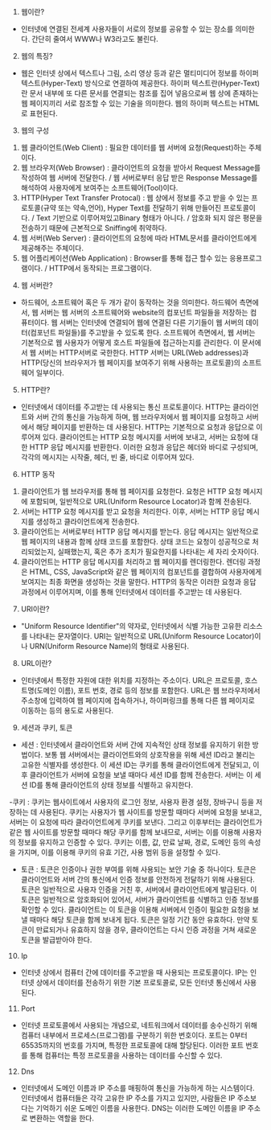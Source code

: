 1. 웹이란?

- 인터넷에 연결된 전세계 사용자들이 서로의 정보를 공유할 수 있는 장소를 의미한다. 간단히 줄여서 WWW나 W3라고도 불린다.

2. 웹의 특징?

- 웹은 인터넷 상에서 텍스트나 그림, 소리 영상 등과 같은 멀티미디어 정보를 하이퍼 텍스트(Hyper-Text) 방식으로 연결하여 제공한다. 하이퍼 텍스트란(Hyper-Text)란 문서 내부에 또 다른 문서를 연결되는 참조를 집어 넣음으로써 웹 상에 존재하는 웹 페이지끼리 서로 참조할 수 있는 기술을 의미한다. 웹의 하이퍼 텍스트는 HTML로 표현된다.

3. 웹의 구성

1) 웹 클라이언트(Web Client) : 필요한 데이터를 웹 서버에 요청(Request)하는 주체이다.
2) 웹 브라우저(Web Browser) : 클라이언트의 요청을 받아서 Request Message를 작성하여 웹 서버에 전달한다. / 웹 서버로부터 응답 받은 Response Message를 해석하여 사용자에게 보여주는 소프트웨어(Tool)이다.
3) HTTP(Hyper Text Transfer Protocal) : 웹 상에서 정보를 주고 받을 수 있는 프로토콜(규약 또는 약속,언어), Hyper Text를 전달하기 위해 만들어진 프로토콜이다. / Text 기반으로 이루어져있고Binary 형태가 아니다. / 암호화 되지 않은 평문을 전송하기 때문에 근본적으로 Sniffing에 취약하다.
4) 웹 서버(Web Server) : 클라이언트의 요청에 따라 HTML문서를 클라이언트에게 제공해주는 주체이다.
5) 웹 어플리케이션(Web Application) : Browser를 통해 접근 할수 있는 응용프로그램이다. / HTTP에서 동작되는 프로그램이다.

4. 웹 서버란?

- 하드웨어, 소프트웨어 혹은 두 개가 같이 동작하는 것을 의미한다.
  하드웨어 측면에서, 웹 서버는 웹 서버의 소프트웨어와 website의 컴포넌트 파일들을 저장하는 컴퓨터이다. 웹 서버는 인터넷에 연결되어 웹에 연결된 다른 기기들이 웹 서버의 데이터(컴포넌트 파일들)를 주고받을 수 있도록 한다.
  소프트웨어 측면에서, 웹 서버는 기본적으로 웹 사용자가 어떻게 호스트 파일들에 접근하는지를 관리한다. 이 문서에서 웹 서버는 HTTP서버로 국한한다. HTTP 서버는 URL(Web addresses)과 HTTP(당신의 브라우저가 웹 페이지를 보여주기 위해 사용하는 프로토콜)의 소프트웨어 일부이다.

5. HTTP란?

- 인터넷에서 데이터를 주고받는 데 사용되는 통신 프로토콜이다. HTTP는 클라이언트와 서버 간의 통신을 가능하게 하며, 웹 브라우저에서 웹 페이지를 요청하고 서버에서 해당 페이지를 반환하는 데 사용된다. HTTP는 기본적으로 요청과 응답으로 이루어져 있다. 클라이언트는 HTTP 요청 메시지를 서버에 보내고, 서버는 요청에 대한 HTTP 응답 메시지를 반환한다. 이러한 요청과 응답은 헤더와 바디로 구성되며, 각각의 메시지는 시작줄, 헤더, 빈 줄, 바디로 이루어져 있다.

6. HTTP 동작

1) 클라이언트가 웹 브라우저를 통해 웹 페이지를 요청한다. 요청은 HTTP 요청 메시지에 포함되며, 일반적으로 URL(Uniform Resource Locator)과 함께 전송된다.
2) 서버는 HTTP 요청 메시지를 받고 요청을 처리한다. 이후, 서버는 HTTP 응답 메시지를 생성하고 클라이언트에게 전송한다.
3) 클라이언트는 서버로부터 HTTP 응답 메시지를 받는다. 응답 메시지는 일반적으로 웹 페이지의 내용과 함께 상태 코드를 포함한다. 상태 코드는 요청이 성공적으로 처리되었는지, 실패했는지, 혹은 추가 조치가 필요한지를 나타내는 세 자리 숫자이다.
4) 클라이언트는 HTTP 응답 메시지를 처리하고 웹 페이지를 렌더링한다. 렌더링 과정은 HTML, CSS, JavaScript와 같은 웹 페이지의 컴포넌트를 결합하여 사용자에게 보여지는 최종 화면을 생성하는 것을 말한다.
   HTTP의 동작은 이러한 요청과 응답 과정에서 이루어지며, 이를 통해 인터넷에서 데이터를 주고받는 데 사용된다.

7. URI이란?

- "Uniform Resource Identifier"의 약자로, 인터넷에서 식별 가능한 고유한 리소스를 나타내는 문자열이다. URI는 일반적으로 URL(Uniform Resource Locator)이나 URN(Uniform Resource Name)의 형태로 사용된다.

8. URL이란?

- 인터넷에서 특정한 자원에 대한 위치를 지정하는 주소이다. URL은 프로토콜, 호스트명(도메인 이름), 포트 번호, 경로 등의 정보를 포함한다. URL은 웹 브라우저에서 주소창에 입력하여 웹 페이지에 접속하거나, 하이퍼링크를 통해 다른 웹 페이지로 이동하는 등의 용도로 사용된다.

9. 세션과 쿠키, 토큰

- 세션 : 인터넷에서 클라이언트와 서버 간에 지속적인 상태 정보를 유지하기 위한 방법이다. 보통 웹 서버에서는 클라이언트와의 상호작용을 위해 세션 ID라고 불리는 고유한 식별자를 생성한다. 이 세션 ID는 쿠키를 통해 클라이언트에게 전달되고, 이후 클라이언트가 서버에 요청을 보낼 때마다 세션 ID를 함께 전송한다. 서버는 이 세션 ID를 통해 클라이언트의 상태 정보를 식별하고 유지한다.

-쿠키 : 쿠키는 웹사이트에서 사용자의 로그인 정보, 사용자 환경 설정, 장바구니 등을 저장하는 데 사용된다. 쿠키는 사용자가 웹 사이트를 방문할 때마다 서버에 요청을 보내고, 서버는 이 요청에 따라 클라이언트에게 쿠키를 보낸다. 그리고 이후부터는 클라이언트가 같은 웹 사이트를 방문할 때마다 해당 쿠키를 함께 보내므로, 서버는 이를 이용해 사용자의 정보를 유지하고 인증할 수 있다. 쿠키는 이름, 값, 만료 날짜, 경로, 도메인 등의 속성을 가지며, 이를 이용해 쿠키의 유효 기간, 사용 범위 등을 설정할 수 있다.

- 토큰 : 토큰은 인증이나 권한 부여를 위해 사용되는 보안 기술 중 하나이다. 토큰은 클라이언트와 서버 간의 통신에서 인증 정보를 안전하게 전달하기 위해 사용된다. 토큰은 일반적으로 사용자 인증을 거친 후, 서버에서 클라이언트에게 발급된다. 이 토큰은 일반적으로 암호화되어 있어서, 서버가 클라이언트를 식별하고 인증 정보를 확인할 수 있다. 클라이언트는 이 토큰을 이용해 서버에서 인증이 필요한 요청을 보낼 때마다 해당 토큰을 함께 보내게 됩다. 토큰은 일정 기간 동안 유효하다. 만약 토큰이 만료되거나 유효하지 않을 경우, 클라이언트는 다시 인증 과정을 거쳐 새로운 토큰을 발급받아야 한다.

10. Ip

- 인터넷 상에서 컴퓨터 간에 데이터를 주고받을 때 사용되는 프로토콜이다. IP는 인터넷 상에서 데이터를 전송하기 위한 기본 프로토콜로, 모든 인터넷 통신에서 사용된다.

11. Port

- 인터넷 프로토콜에서 사용되는 개념으로, 네트워크에서 데이터를 송수신하기 위해 컴퓨터 내부에서 프로세스(프로그램)를 구분하기 위한 번호이다. 포트는 0부터 65535까지의 번호를 가지며, 특정한 프로토콜에 대해 할당된다. 이러한 포트 번호를 통해 컴퓨터는 특정 프로토콜을 사용하는 데이터를 수신할 수 있다.

12. Dns

- 인터넷에서 도메인 이름과 IP 주소를 매핑하여 통신을 가능하게 하는 시스템이다. 인터넷에서 컴퓨터들은 각각 고유한 IP 주소를 가지고 있지만, 사람들은 IP 주소보다는 기억하기 쉬운 도메인 이름을 사용한다. DNS는 이러한 도메인 이름을 IP 주소로 변환하는 역할을 한다.
